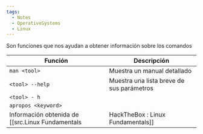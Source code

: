 ```yaml
---
tags:
  - Notes
  - OperativeSystems
  - Linux
---
```

Son funciones que nos ayudan a obtener información sobre los comandos

| Función             | Descripción                               |
| ------------------- | ----------------------------------------- |
| `man <tool>`        | Muestra un manual detallado               |
| `<tool> --help`     | Muestra una lista breve de sus parámetros |
| `<tool> - h`        |                                           |
| `apropos <keyword>` |                                           |
Información obtenida de [[src.Linux Fundamentals|HackTheBox : Linux Fundamentals]]
